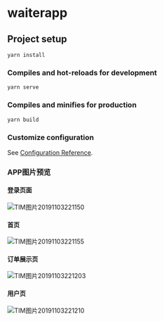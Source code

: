 # waiterapp

## Project setup
```
yarn install
```

### Compiles and hot-reloads for development
```
yarn serve
```

### Compiles and minifies for production
```
yarn build
```

### Customize configuration
See [Configuration Reference](https://cli.vuejs.org/config/).

### APP图片预览
#### 登录页面
![TIM图片20191103221150](https://github.com/weixq77/DomesticServiceWaiterApp/blob/master/src/assets/TIM图片20191103221150.jpg)
#### 首页
![TIM图片20191103221155](https://github.com/weixq77/DomesticServiceWaiterApp/blob/master/src/assets/TIM图片20191103221155.jpg)
#### 订单展示页
![TIM图片20191103221203](https://github.com/weixq77/DomesticServiceWaiterApp/blob/master/src/assets/TIM图片20191103221203.jpg)
#### 用户页
![TIM图片20191103221210](https://github.com/weixq77/DomesticServiceWaiterApp/blob/master/src/assets/TIM图片20191103221210.jpg)
